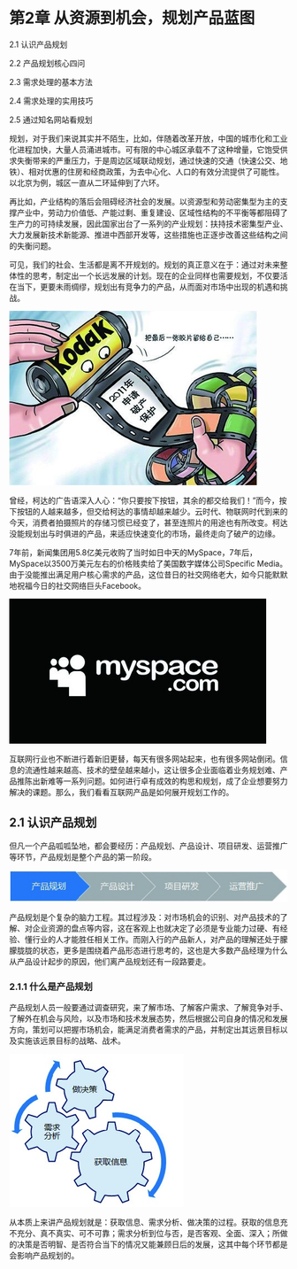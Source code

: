 # 第2章 从资源到机会，规划产品蓝图

2.1 认识产品规划

2.2 产品规划核心四问

2.3 需求处理的基本方法

2.4 需求处理的实用技巧

2.5 通过知名网站看规划

规划，对于我们来说其实并不陌生，比如，伴随着改革开放，中国的城市化和工业化进程加快，大量人员涌进城市。可有限的中心城区承载不了这种增量，它饱受供求失衡带来的严重压力，于是周边区域联动规划，通过快速的交通（快速公交、地铁）、相对优惠的住房和经商政策，为去中心化、人口的有效分流提供了可能性。以北京为例，城区一直从二环延伸到了六环。

再比如，产业结构的落后会阻碍经济社会的发展。以资源型和劳动密集型为主的支撑产业中，劳动力价值低、产能过剩、重复建设、区域性结构的不平衡等都阻碍了生产力的可持续发展，因此国家出台了一系列的产业规划：扶持技术密集型产业、大力发展新技术新能源、推进中西部开发等，这些措施也正逐步改善这些结构之间的失衡问题。

可见，我们的社会、生活都是离不开规划的。规划的真正意义在于：通过对未来整体性的思考，制定出一个长远发展的计划。现在的企业同样也需要规划，不仅要活在当下，更要未雨绸缪，规划出有竞争力的产品，从而面对市场中出现的机遇和挑战。

![](images/image01917_jpeg)

曾经，柯达的广告语深入人心：“你只要按下按钮，其余的都交给我们！”而今，按下按钮的人越来越多，但交给柯达的事情却越来越少。云时代、物联网时代到来的今天，消费者拍摄照片的存储习惯已经变了，甚至连照片的用途也有所改变。柯达没能规划出与时俱进的产品，来适应快速变化的市场，最终走向了破产的边缘。

7年前，新闻集团用5.8亿美元收购了当时如日中天的MySpace，7年后，MySpace以3500万美元左右的价格贱卖给了美国数字媒体公司Specific Media。由于没能推出满足用户核心需求的产品，这位昔日的社交网络老大，如今只能默默地祝福今日的社交网络巨头Facebook。

![](images/image01918_jpeg)

互联网行业也不断进行着新旧更替，每天有很多网站起来，也有很多网站倒闭。信息的流通性越来越高、技术的壁垒越来越小，这让很多企业面临着业务规划难、产品推陈出新难等一系列问题。如何进行卓有成效的构思和规划，成了企业想要努力解决的课题。那么，我们看看互联网产品是如何展开规划工作的。

## 2.1 认识产品规划

但凡一个产品呱呱坠地，都会要经历：产品规划、产品设计、项目研发、运营推广等环节，产品规划是整个产品的第一阶段。

![](images/image01919_jpeg)

产品规划是个复杂的脑力工程。其过程涉及：对市场机会的识别、对产品技术的了解、对企业资源的盘点等内容，这在客观上也就决定了必须是专业能力过硬、有经验、懂行业的人才能胜任相关工作。而刚入行的产品新人，对产品的理解还处于朦朦胧胧的状态，更多是围绕着产品形态进行思考的，这也是大多数产品经理为什么从产品设计起步的原因，他们离产品规划还有一段路要走。

### 2.1.1 什么是产品规划

产品规划人员一般要通过调查研究，来了解市场、了解客户需求、了解竞争对手、了解外在机会与风险，以及市场和技术发展态势，然后根据公司自身的情况和发展方向，策划可以把握市场机会，能满足消费者需求的产品，并制定出其远景目标以及实施该远景目标的战略、战术。

![](images/image01920_jpeg)

从本质上来讲产品规划就是：获取信息、需求分析、做决策的过程。获取的信息充不充分、真不真实、可不可靠；需求分析到位与否，是否客观、全面、深入；所做的决策是否明智、是否符合当下的情况又能兼顾日后的发展，这其中每个环节都是会影响产品规划的。
